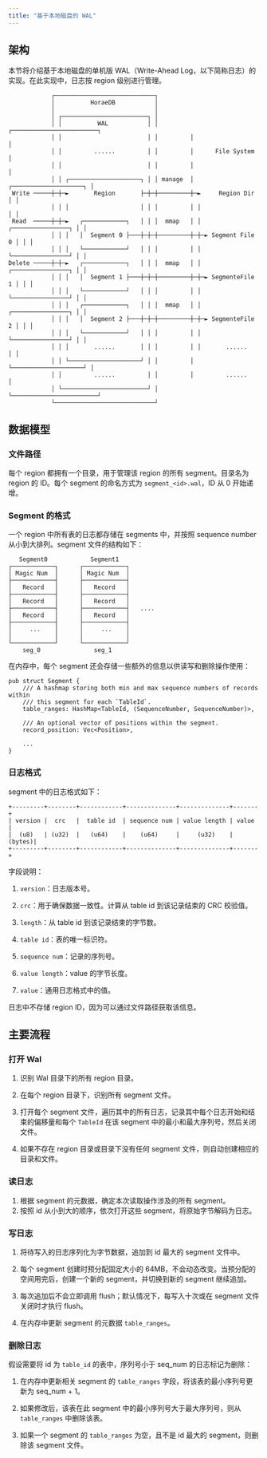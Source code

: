 ```yaml
---
title: "基于本地磁盘的 WAL"
---
```


## 架构

本节将介绍基于本地磁盘的单机版 WAL（Write-Ahead Log，以下简称日志）的实现。在此实现中，日志按 region 级别进行管理。

```
            ┌────────────────────────────┐
            │          HoraeDB           │
            │                            │
            │ ┌────────────────────────┐ │
            │ │          WAL           │ │         ┌────────────────────────┐
            │ │                        │ │         │                        │
            │ │         ......         │ │         │      File System       │
            │ │                        │ │         │                        │
            │ │ ┌────────────────────┐ │ │ manage  │ ┌────────────────────┐ │
 Write ─────┼─┼─►       Region       ├─┼─┼─────────┼─►     Region Dir     │ │
            │ │ │                    │ │ │         │ │                    │ │
 Read  ─────┼─┼─►   ┌────────────┐   │ │ │  mmap   │ │ ┌────────────────┐ │ │
            │ │ │   │  Segment 0 ├───┼─┼─┼─────────┼─┼─► Segment File 0 │ │ │
            │ │ │   └────────────┘   │ │ │         │ │ └────────────────┘ │ │
Delete ─────┼─┼─►   ┌────────────┐   │ │ │  mmap   │ │ ┌────────────────┐ │ │
            │ │ │   │  Segment 1 ├───┼─┼─┼─────────┼─┼─► SegmenteFile 1 │ │ │
            │ │ │   └────────────┘   │ │ │         │ │ └────────────────┘ │ │
            │ │ │   ┌────────────┐   │ │ │  mmap   │ │ ┌────────────────┐ │ │
            │ │ │   │  Segment 2 ├───┼─┼─┼─────────┼─┼─► SegmenteFile 2 │ │ │
            │ │ │   └────────────┘   │ │ │         │ │ └────────────────┘ │ │
            │ │ │       ......       │ │ │         │ │       ......       │ │
            │ │ └────────────────────┘ │ │         │ └────────────────────┘ │
            │ │         ......         │ │         │         ......         │
            │ └────────────────────────┘ │         └────────────────────────┘
            └────────────────────────────┘
```

## 数据模型

### 文件路径

每个 region 都拥有一个目录，用于管理该 region 的所有 segment。目录名为 region 的 ID。每个 segment 的命名方式为 `segment_<id>.wal`，ID 从 0 开始递增。

### Segment 的格式

一个 region 中所有表的日志都存储在 segments 中，并按照 sequence number 从小到大排列。segment 文件的结构如下：

```
   Segment0            Segment1
┌────────────┐      ┌────────────┐
│ Magic Num  │      │ Magic Num  │
├────────────┤      ├────────────┤
│   Record   │      │   Record   │
├────────────┤      ├────────────┤
│   Record   │      │   Record   │
├────────────┤      ├────────────┤   ....
│   Record   │      │   Record   │
├────────────┤      ├────────────┤
│     ...    │      │     ...    │
│            │      │            │
└────────────┘      └────────────┘
    seg_0               seg_1
```

在内存中，每个 segment 还会存储一些额外的信息以供读写和删除操作使用：

```
pub struct Segment {
    /// A hashmap storing both min and max sequence numbers of records within
    /// this segment for each `TableId`.
    table_ranges: HashMap<TableId, (SequenceNumber, SequenceNumber)>,

    /// An optional vector of positions within the segment.
    record_position: Vec<Position>,

    ...
}
```

### 日志格式

segment 中的日志格式如下：

```
+---------+--------+------------+--------------+--------------+-------+
| version |  crc   |  table id  | sequence num | value length | value |
|  (u8)   | (u32)  |   (u64)    |    (u64)     |     (u32)    |(bytes)|
+---------+--------+------------+--------------+--------------+-------+
```

字段说明：

1. `version`：日志版本号。

2. `crc`：用于确保数据一致性。计算从 table id 到该记录结束的 CRC 校验值。

3. `length`：从 table id 到该记录结束的字节数。

4. `table id`：表的唯一标识符。

5. `sequence num`：记录的序列号。

6. `value length`：value 的字节长度。

7. `value`：通用日志格式中的值。

日志中不存储 region ID，因为可以通过文件路径获取该信息。

## 主要流程

### 打开 Wal

1. 识别 Wal 目录下的所有 region 目录。

2. 在每个 region 目录下，识别所有 segment 文件。

3. 打开每个 segment 文件，遍历其中的所有日志，记录其中每个日志开始和结束的偏移量和每个 `TableId` 在该 segment 中的最小和最大序列号，然后关闭文件。

4. 如果不存在 region 目录或目录下没有任何 segment 文件，则自动创建相应的目录和文件。

### 读日志

1. 根据 segment 的元数据，确定本次读取操作涉及的所有 segment。
2. 按照 id 从小到大的顺序，依次打开这些 segment，将原始字节解码为日志。

### 写日志

1. 将待写入的日志序列化为字节数据，追加到 id 最大的 segment 文件中。
2. 每个 segment 创建时预分配固定大小的 64MB，不会动态改变。当预分配的空间用完后，创建一个新的 segment，并切换到新的 segment 继续追加。

3. 每次追加后不会立即调用 flush；默认情况下，每写入十次或在 segment 文件关闭时才执行 flush。

4. 在内存中更新 segment 的元数据 `table_ranges`。

### 删除日志

假设需要将 id 为 `table_id` 的表中，序列号小于 seq_num 的日志标记为删除：

1. 在内存中更新相关 segment 的 `table_ranges` 字段，将该表的最小序列号更新为 seq_num + 1。

2. 如果修改后，该表在此 segment 中的最小序列号大于最大序列号，则从 `table_ranges` 中删除该表。

3. 如果一个 segment 的 `table_ranges` 为空，且不是 id 最大的 segment，则删除该 segment 文件。
